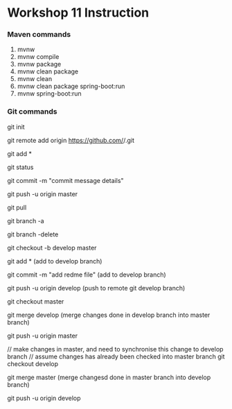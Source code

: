 # Workshop 11 Instruction

### Maven commands
1. mvnw
2. mvnw compile
3. mvnw package
4. mvnw clean package
5. mvnw clean
6. mvnw clean package spring-boot:run
7. mvnw spring-boot:run

### Git commands
git init

git remote add origin https://github.com/<username>/<projectname>.git

git add *

git status 

git commit -m "commit message details"

git push -u origin master

git pull

git branch -a

git branch -delete <branch name>

git checkout -b develop master

git add * (add to develop branch)

git commit -m "add redme file" (add to develop branch)

git push -u origin develop (push to remote git develop branch)

git checkout master

git merge develop (merge changes done in develop branch into master branch)

git push -u origin master

// make changes in master, and need to synchronise this change to develop branch
// assume changes has already been checked into master branch
git checkout develop

git merge master (merge changesd done in master branch into develop branch)

git push -u origin develop
